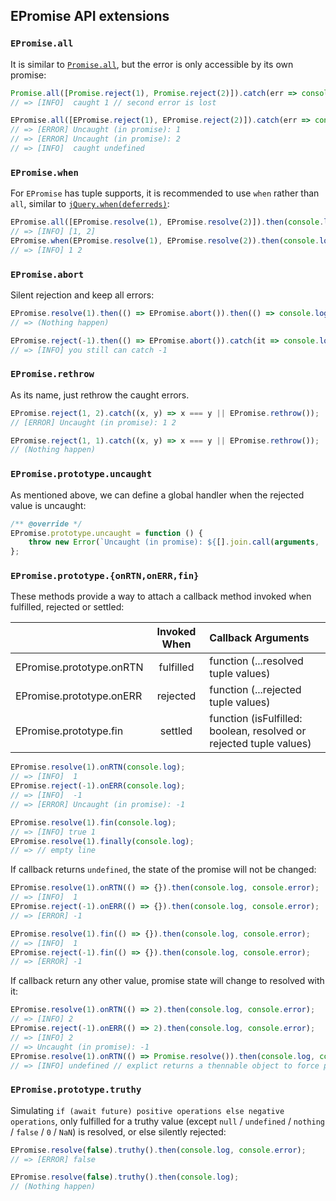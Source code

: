 ## EPromise API extensions

### `EPromise.all`

It is similar to [`Promise.all`](https://developer.mozilla.org/en-US/docs/Web/JavaScript/Reference/Global_Objects/Promise/all),
but the error is only accessible by its own promise:

```js
Promise.all([Promise.reject(1), Promise.reject(2)]).catch(err => console.log(`caught ${err}`));
// => [INFO]  caught 1 // second error is lost

EPromise.all([EPromise.reject(1), EPromise.reject(2)]).catch(err => console.log(`caught ${err}`));
// => [ERROR] Uncaught (in promise): 1
// => [ERROR] Uncaught (in promise): 2
// => [INFO]  caught undefined
```

### `EPromise.when`

For `EPromise` has tuple supports, it is recommended to use `when` rather than `all`, similar
to [`jQuery.when(deferreds)`](https://api.jquery.com/jquery.when/):

```js
EPromise.all([EPromise.resolve(1), EPromise.resolve(2)]).then(console.log);
// => [INFO] [1, 2]
EPromise.when(EPromise.resolve(1), EPromise.resolve(2)).then(console.log);
// => [INFO] 1 2
```

### `EPromise.abort`

Silent rejection and keep all errors:

```js
EPromise.resolve(1).then(() => EPromise.abort()).then(() => console.log('never see this'));
// => (Nothing happen)

EPromise.reject(-1).then(() => EPromise.abort()).catch(it => console.log(`you still can catch ${it}`));
// => [INFO] you still can catch -1
```

### `EPromise.rethrow`

As its name, just rethrow the caught errors.

```js
EPromise.reject(1, 2).catch((x, y) => x === y || EPromise.rethrow());
// [ERROR] Uncaught (in promise): 1 2

EPromise.reject(1, 1).catch((x, y) => x === y || EPromise.rethrow());
// (Nothing happen)
```

### `EPromise.prototype.uncaught`

As mentioned above, we can define a global handler when the rejected value is uncaught:

```js
/** @override */
EPromise.prototype.uncaught = function () {
    throw new Error(`Uncaught (in promise): ${[].join.call(arguments, ', ')}`);
};
```

### `EPromise.prototype.{onRTN,onERR,fin}`

These methods provide a way to attach a callback method invoked when fulfilled, rejected or settled:

|                            | Invoked When | Callback Arguments                                        |
|:---------------------------|:------------:|:----------------------------------------------------------|
| EPromise.prototype.onRTN   |  fulfilled   | function (...resolved tuple values)
| EPromise.prototype.onERR   |  rejected    | function (...rejected tuple values)
| EPromise.prototype.fin     |  settled     | function (isFulfilled: boolean, resolved or rejected tuple values)

```js
EPromise.resolve(1).onRTN(console.log);
// => [INFO]  1
EPromise.reject(-1).onERR(console.log);
// => [INFO]  -1
// => [ERROR] Uncaught (in promise): -1

EPromise.resolve(1).fin(console.log);
// => [INFO] true 1
EPromise.resolve(1).finally(console.log);
// => // empty line
```

If callback returns `undefined`, the state of the promise will not be changed:

```js
EPromise.resolve(1).onRTN(() => {}).then(console.log, console.error);
// => [INFO]  1
EPromise.reject(-1).onERR(() => {}).then(console.log, console.error);
// => [ERROR] -1

EPromise.resolve(1).fin(() => {}).then(console.log, console.error);
// => [INFO]  1
EPromise.reject(-1).fin(() => {}).then(console.log, console.error);
// => [ERROR] -1
```

If callback return any other value, promise state will change to resolved with it:

```js
EPromise.resolve(1).onRTN(() => 2).then(console.log, console.error);
// => [INFO] 2
EPromise.reject(-1).onERR(() => 2).then(console.log, console.error);
// => [INFO] 2
// => Uncaught (in promise): -1
EPromise.resolve(1).onRTN(() => Promise.resolve()).then(console.log, console.error);
// => [INFO] undefined // explict returns a thennable object to force promise state to change  
```

### `EPromise.prototype.truthy`

Simulating `if (await future) positive operations else negative operations`, only fulfilled for a truthy value 
(except `null` / `undefined` / `nothing` / `false` / `0` / `NaN`) is resolved, or else silently rejected:

```js
EPromise.resolve(false).truthy().then(console.log, console.error);
// => [ERROR] false

EPromise.resolve(false).truthy().then(console.log);
// (Nothing happen)
```

